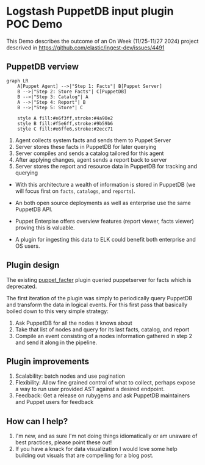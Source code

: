 # Logstash PuppetDB input plugin POC Demo

This Demo describes the outcome of an On Week (11/25-11/27 2024) project descrived in https://github.com/elastic/ingest-dev/issues/4491

## PuppetDB verview

```mermaid
graph LR
    A[Puppet Agent] -->|"Step 1: Facts"| B[Puppet Server]
    B -->|"Step 2: Store Facts"| C[PuppetDB]
    B -->|"Step 3: Catalog"| A
    A -->|"Step 4: Report"| B
    B -->|"Step 5: Store"| C

    style A fill:#e6f3ff,stroke:#4a90e2
    style B fill:#f5e6ff,stroke:#9b59b6
    style C fill:#e6ffe6,stroke:#2ecc71
```

1. Agent collects system facts and sends them to Puppet Server
2. Server stores these facts in PuppetDB for later querying
3. Server compiles and sends a catalog tailored for this agent
4. After applying changes, agent sends a report back to server
5. Server stores the report and resource data in PuppetDB for tracking and querying

- With this architecture a wealth of information is stored in PuppetDB (we will focus first on `facts`, `catalogs`, and `reports`).

- An both open source deployments as well as enterprise use the same PuppetDB API. 

- Puppet Enterpise offers overview features (report viewer, facts viewer) proving this is valuable. 

- A plugin for ingesting this data to ELK could benefit both enterprise and OS users. 

## Plugin design

The existing [puppet_facter](https://github.com/logstash-plugins/logstash-input-puppet_facter) plugin queried puppetserver for facts which is deprecated. 

The first iteration of the plugin was simply to periodically query PuppetDB and transform the data in logical events. For this first pass that basically boiled down to this very simple strategy:

1. Ask PuppetDB for all the nodes it knows about
2. Take that list of nodes and query for its last facts, catalog, and report
3. Compile an event consisting of a nodes information gathered in step 2 and send it along in the pipeline.

## Plugin improvements

1. Scalability: batch nodes and use pagination
2. Flexibility: Allow fine grained control of what to collect, perhaps expose a way to run user provided AST against a desired endpoint. 
3. Feedback: Get a release on rubygems and ask PuppetDB maintainers and Puppet users for feedback

## How can I help?

1. I'm new, and as sure I'm not doing things idiomatically or am unaware of best practices, please point these out! 
2. If you have a knack for data visualization I would love some help building out visuals that are compelling for a blog post. 

